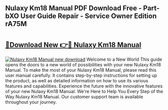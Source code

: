 ## Nulaxy Km18 Manual PDF Download Free - Part-bXO User Guide Repair - Service Owner Edition rA75M

# <h2><a href="http://cf22153.oget.top/?id=Nulaxy+Km18+Manual">🔗Download New 👉🔴 Nulaxy Km18 Manual</a></h2>

[![Nulaxy Km18 Manual new download](https://i.imgur.com/5g1atiW.png)](http://cf22153.oget.top/?id=Nulaxy+Km18+Manual)
Welcome to a New World This guide opens the doors to a new world of possibilities with your new Nulaxy Km18 Manual. To make the most of your Nulaxy Km18 Manual, please read this user manual carefully. It contains step-by-step instructions for setting up the product, as well as detailed information on how to use its various features and capabilities. Experience the future with the innovative features of your new Nulaxy Km18 Manual. We're Here to Help You Every Step of the Way Nulaxy Km18 Manual. Our customer support team is available throughout your journey.
